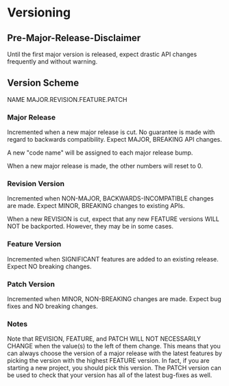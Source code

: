 # Versioning
## Pre-Major-Release-Disclaimer
Until the first major version is released, expect drastic API changes
frequently and without warning.

## Version Scheme
NAME MAJOR.REVISION.FEATURE.PATCH

### Major Release
Incremented when a new major release is cut. No guarantee is made with
regard to backwards compatibility. Expect MAJOR, BREAKING API changes.

A new "code name" will be assigned to each major release bump.

When a new major release is made, the other numbers will reset to 0.

### Revision Version
Incremented when NON-MAJOR, BACKWARDS-INCOMPATIBLE changes are made.
Expect MINOR, BREAKING changes to existing APIs.

When a new REVISION is cut, expect that any new FEATURE versions
WILL NOT be backported. However, they may be in some cases.

### Feature Version
Incremented when SIGNIFICANT features are added to an existing
release. Expect NO breaking changes.

### Patch Version
Incremented when MINOR, NON-BREAKING changes are made. Expect bug
fixes and NO breaking changes.

### Notes
Note that REVISION, FEATURE, and PATCH WILL NOT NECESSARILY CHANGE
when the value(s) to the left of them change. This means that you can
always choose the version of a major release with the latest features
by picking the version with the highest FEATURE version. In fact, if
you are starting a new project, you should pick this version. The
PATCH version can be used to check that your version has all of the
latest bug-fixes as well.
